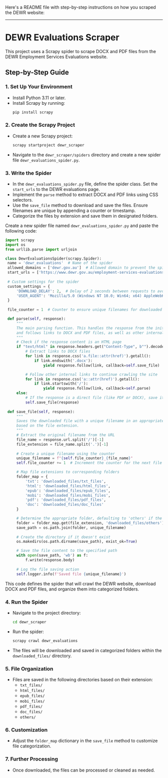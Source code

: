 Here's a README file with step-by-step instructions on how you scraped the DEWR website:

---

# DEWR Evaluations Scraper

This project uses a Scrapy spider to scrape DOCX and PDF files from the DEWR Employment Services Evaluations website.

## Step-by-Step Guide

### 1. **Set Up Your Environment**

   - Install Python 3.11 or later.
   - Install Scrapy by running:
     ```bash
     pip install scrapy
     ```

### 2. **Create the Scrapy Project**

   - Create a new Scrapy project:
     ```bash
     scrapy startproject dewr_scraper
     ```
   - Navigate to the `dewr_scraper/spiders` directory and create a new spider file `dewr_evaluations_spider.py`.

### 3. **Write the Spider**

   - In the `dewr_evaluations_spider.py` file, define the spider class. Set the `start_urls` to the DEWR evaluations page.
   - Implement the `parse` method to extract DOCX and PDF links using CSS selectors.
   - Use the `save_file` method to download and save the files. Ensure filenames are unique by appending a counter or timestamp.
   - Categorize the files by extension and save them in designated folders.

   Create a new spider file named `dewr_evaluations_spider.py` and paste the following code:

   ```python
import scrapy
import os
from urllib.parse import urljoin

class DewrEvaluationsSpider(scrapy.Spider):
    name = 'dewr_evaluations'  # Name of the spider
    allowed_domains = ['dewr.gov.au']  # Allowed domain to prevent the spider from going off-site
    start_urls = ['https://www.dewr.gov.au/employment-services-evaluations']  # Starting URL for the spider
    
    # Custom settings for the spider
    custom_settings = {
        'DOWNLOAD_DELAY': 2,  # Delay of 2 seconds between requests to avoid overloading the server
        'USER_AGENT': 'Mozilla/5.0 (Windows NT 10.0; Win64; x64) AppleWebKit/537.36 (KHTML, like Gecko) Chrome/104.0.0.0 Safari/537.36'
    }
    
    file_counter = 1  # Counter to ensure unique filenames for downloaded files

    def parse(self, response):
        """
        The main parsing function. This handles the response from the initial request 
        and follows links to DOCX and PDF files, as well as other internal pages.
        """
        # Check if the response content is an HTML page
        if "text/html" in response.headers.get("Content-Type", b"").decode("utf-8"):
            # Extract links to DOCX files
            for link in response.css('a.file::attr(href)').getall():
                if link.endswith('.docx'):
                    yield response.follow(link, callback=self.save_file)

            # Follow other internal links to continue crawling the site
            for link in response.css('a::attr(href)').getall():
                if link.startswith('/'):
                    yield response.follow(link, callback=self.parse)
        else:
            # If the response is a direct file (like PDF or DOCX), save it
            self.save_file(response)
            
    def save_file(self, response):
        """
        Saves the downloaded file with a unique filename in an appropriate folder 
        based on the file extension.
        """
        # Extract the original filename from the URL
        file_name = response.url.split('/')[-1]
        file_extension = file_name.split('.')[-1]
        
        # Create a unique filename using the counter
        unique_filename = f"{self.file_counter}_{file_name}"
        self.file_counter += 1  # Increment the counter for the next file

        # Map file extensions to corresponding folders
        folder_map = {
            'txt': 'downloaded_files/txt_files',
            'html': 'downloaded_files/html_files',
            'epub': 'downloaded_files/epub_files',
            'mobi': 'downloaded_files/mobi_files',
            'pdf': 'downloaded_files/pdf_files',
            'doc': 'downloaded_files/doc_files'
        }

        # Determine the appropriate folder, defaulting to 'others' if the extension is unrecognized
        folder = folder_map.get(file_extension, 'downloaded_files/others')
        save_path = os.path.join(folder, unique_filename)
        
        # Create the directory if it doesn't exist
        os.makedirs(os.path.dirname(save_path), exist_ok=True)

        # Save the file content to the specified path
        with open(save_path, 'wb') as f:
            f.write(response.body)
        
        # Log the file saving action
        self.logger.info(f'Saved file {unique_filename}')

   ```

This code defines the spider that will crawl the DEWR website, download DOCX and PDF files, and organize them into categorized folders.

### 4. **Run the Spider**

   - Navigate to the project directory:
     ```bash
     cd dewr_scraper
     ```
   - Run the spider:
     ```bash
     scrapy crawl dewr_evaluations
     ```

   - The files will be downloaded and saved in categorized folders within the `downloaded_files/` directory.

### 5. **File Organization**

   - Files are saved in the following directories based on their extension:
     - `txt_files/`
     - `html_files/`
     - `epub_files/`
     - `mobi_files/`
     - `pdf_files/`
     - `doc_files/`
     - `others/`

### 6. **Customization**

   - Adjust the `folder_map` dictionary in the `save_file` method to customize file categorization.

### 7. **Further Processing**

   - Once downloaded, the files can be processed or cleaned as needed.
